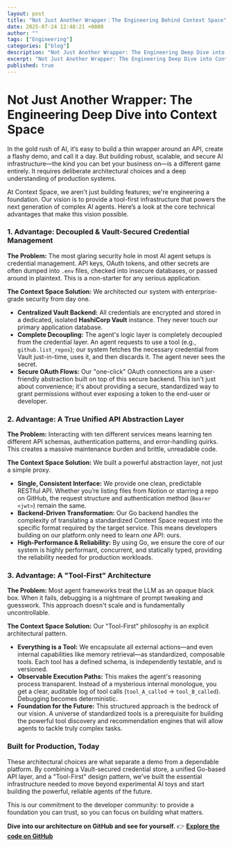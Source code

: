 ```yaml
---
layout: post
title: "Not Just Another Wrapper：The Engineering Behind Context Space"
date: 2025-07-24 12:48:21 +0800
author: ""
tags: ["Engineering"]
categories: ["blog"]
description: "Not Just Another Wrapper: The Engineering Deep Dive into Context Space"
excerpt: "Not Just Another Wrapper: The Engineering Deep Dive into Context Space"
published: true
---
```


# Not Just Another Wrapper: The Engineering Deep Dive into Context Space

In the gold rush of AI, it’s easy to build a thin wrapper around an API, create a flashy demo, and call it a day. But building robust, scalable, and secure AI infrastructure—the kind you can bet your business on—is a different game entirely. It requires deliberate architectural choices and a deep understanding of production systems.

At Context Space, we aren't just building features; we're engineering a foundation. Our vision is to provide a tool-first infrastructure that powers the next generation of complex AI agents. Here’s a look at the core technical advantages that make this vision possible.

### 1. Advantage: Decoupled & Vault-Secured Credential Management

**The Problem:** The most glaring security hole in most AI agent setups is credential management. API keys, OAuth tokens, and other secrets are often dumped into `.env` files, checked into insecure databases, or passed around in plaintext. This is a non-starter for any serious application.

**The Context Space Solution:** We architected our system with enterprise-grade security from day one.
- **Centralized Vault Backend:** All credentials are encrypted and stored in a dedicated, isolated **HashiCorp Vault** instance. They never touch our primary application database.
- **Complete Decoupling:** The agent's logic layer is completely decoupled from the credential layer. An agent requests to use a tool (e.g., `github.list_repos`); our system fetches the necessary credential from Vault just-in-time, uses it, and then discards it. The agent never sees the secret.
- **Secure OAuth Flows:** Our "one-click" OAuth connections are a user-friendly abstraction built on top of this secure backend. This isn't just about convenience; it's about providing a secure, standardized way to grant permissions without ever exposing a token to the end-user or developer.

### 2. Advantage: A True Unified API Abstraction Layer

**The Problem:** Interacting with ten different services means learning ten different API schemas, authentication patterns, and error-handling quirks. This creates a massive maintenance burden and brittle, unreadable code.

**The Context Space Solution:** We built a powerful abstraction layer, not just a simple proxy.
- **Single, Consistent Interface:** We provide one clean, predictable RESTful API. Whether you’re listing files from Notion or starring a repo on GitHub, the request structure and authentication method (`Bearer <jwt>`) remain the same.
- **Backend-Driven Transformation:** Our Go backend handles the complexity of translating a standardized Context Space request into the specific format required by the target service. This means developers building on our platform only need to learn *one* API: ours.
- **High-Performance & Reliability:** By using Go, we ensure the core of our system is highly performant, concurrent, and statically typed, providing the reliability needed for production workloads.

### 3. Advantage: A "Tool-First" Architecture

**The Problem:** Most agent frameworks treat the LLM as an opaque black box. When it fails, debugging is a nightmare of prompt tweaking and guesswork. This approach doesn't scale and is fundamentally uncontrollable.

**The Context Space Solution:** Our "Tool-First" philosophy is an explicit architectural pattern.
- **Everything is a Tool:** We encapsulate all external actions—and even internal capabilities like memory retrieval—as standardized, composable tools. Each tool has a defined schema, is independently testable, and is versioned.
- **Observable Execution Paths:** This makes the agent's reasoning process transparent. Instead of a mysterious internal monologue, you get a clear, auditable log of tool calls (`tool_A_called` -> `tool_B_called`). Debugging becomes deterministic.
- **Foundation for the Future:** This structured approach is the bedrock of our vision. A universe of standardized tools is a prerequisite for building the powerful tool discovery and recommendation engines that will allow agents to tackle truly complex tasks.

### Built for Production, Today

These architectural choices are what separate a demo from a dependable platform. By combining a Vault-secured credential store, a unified Go-based API layer, and a "Tool-First" design pattern, we've built the essential infrastructure needed to move beyond experimental AI toys and start building the powerful, reliable agents of the future.

This is our commitment to the developer community: to provide a foundation you can trust, so you can focus on building what matters.

**Dive into our architecture on GitHub and see for yourself.**
👉 **[Explore the code on GitHub](https://github.com/context-space/context-space)**

